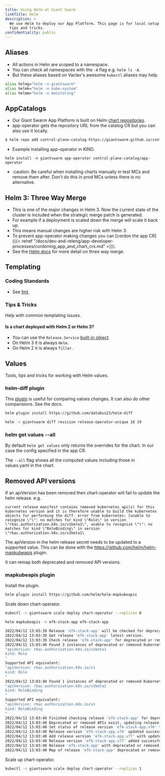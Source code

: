 ```yaml
---
title: Using Helm at Giant Swarm
linkTitle: Helm
description: >
  We use Helm to deploy our App Platform. This page is for local setup and
  tips and tricks.
confidentiality: public
---
```


## Aliases

- All actions in Helm are scoped to a namespace.
- You can check all namespaces with the `-A` flag e.g. `helm ls -A`.
- But these aliases based on Vaclav's awesome `kubectl` aliases may help.

```bash
alias helmg="helm -n giantswarm"
alias helmk="helm -n kube-system"
alias helmm="helm -n monitoring"
```

## AppCatalogs

- Our Giant Swarm App Platform is built on Helm [chart repositories](https://helm.sh/docs/topics/chart_repository/#helm).
- app-operator gets the repository URL from the catalog CR but you can also use it locally.

```bash
$ helm repo add control-plane-catalog https://giantswarm.github.io/control-plane-catalog/
```

- Example installing app-operator in KIND.

```
helm install -n giantswarm app-operator control-plane-catalog/app-operator
```

- :caution: Be careful when installing charts manually in test MCs and remove
them after. Don't do this in prod MCs unless there is no alternative.

## Helm 3: Three Way Merge

- This is one of the major changes in Helm 3. Now the current state of the cluster
is included when the strategic merge patch is generated.
- For example if a deployment is scaled down the merge will scale it back up.
- This means manual changes are higher risk with Helm 3.
- To prevent app-operator making changes you can [cordon the app CR]({{< relref "/docs/dev-and-releng/app-developer-processes/cordoning_app_and_chart_crs.md" >}}).
- See the [Helm docs](https://helm.sh/docs/faq/#improved-upgrade-strategy-3-way-strategic-merge-patches)
for more detail on three way merge.

## Templating

### Coding Standards

- See [fmt](https://github.com/giantswarm/fmt#helm-charts).

### Tips & Tricks

Help with common templating issues.

#### Is a chart deployed with Helm 2 or Helm 3?

- You can use the `Release.Service` [built-in object](https://helm.sh/docs/chart_template_guide/builtin_objects/).
- On Helm 3 it is always `Helm`.
- On Helm 2 it is always `Tiller`.

## Values

Tools, tips and tricks for working with Helm values.

### helm-diff plugin

This [plugin](https://github.com/databus23/helm-diff) is useful for comparing values changes.
It can also do other comparisions. See the docs.

```bash
helm plugin install https://github.com/databus23/helm-diff

helm -n giantswarm diff revision release-operator-unique 18 19
```

### helm get values --all

By default `helm get values` only returns the overrides for the chart. In our case
the config specified in the app CR.

The `--all` flag shows all the computed values including those in values.yaml in the
chart.

## Removed API versions

If an apiVersion has been removed then chart-operator will fail to update the helm release. e.g.

```
current release manifest contains removed kubernetes api(s) for this kubernetes version and it is therefore unable to build the kubernetes objects for performing the diff. error from kubernetes: [unable to recognize \"\": no matches for kind \"Role\" in version \"rbac.authorization.k8s.io/v1beta1\", unable to recognize \"\": no matches for kind \"RoleBinding\" in version \"rbac.authorization.k8s.io/v1beta1\
```

The apiVersion in the helm release secret needs to be updated to a supported value.
This can be done with the https://github.com/helm/helm-mapkubeapis plugin.

It can remap both deprecated and removed API versions.

### mapkubeapis plugin

Install the plugin.

```bash
helm plugin install https://github.com/helm/helm-mapkubeapis
```

Scale down chart-operator.

```bash
kubectl -n giantswarm scale deploy chart-operator --replicas 0
```

```bash
helm mapkubeapis -n efk-stack-app efk-stack-app

2022/04/12 13:03:39 Release 'efk-stack-app' will be checked for deprecated or removed Kubernetes APIs and will be updated if necessary to supported API versions.
2022/04/12 13:03:39 Get release 'efk-stack-app' latest version.
2022/04/12 13:03:39 Check release 'efk-stack-app' for deprecated or removed APIs...
2022/04/12 13:03:40 Found 3 instances of deprecated or removed Kubernetes API:
"apiVersion: rbac.authorization.k8s.io/v1beta1
kind: Role
"
Supported API equivalent:
"apiVersion: rbac.authorization.k8s.io/v1
kind: Role
"
2022/04/12 13:03:40 Found 1 instances of deprecated or removed Kubernetes API:
"apiVersion: rbac.authorization.k8s.io/v1beta1
kind: RoleBinding
"
Supported API equivalent:
"apiVersion: rbac.authorization.k8s.io/v1
kind: RoleBinding
"
2022/04/12 13:03:40 Finished checking release 'efk-stack-app' for deprecated or removed APIs.
2022/04/12 13:03:40 Deprecated or removed APIs exist, updating release: efk-stack-app.
2022/04/12 13:03:40 Set status of release version 'efk-stack-app.v76' to 'superseded'.
2022/04/12 13:03:40 Release version 'efk-stack-app.v76' updated successfully.
2022/04/12 13:03:40 Add release version 'efk-stack-app.v77' with updated supported APIs.
2022/04/12 13:03:40 Release version 'efk-stack-app.v77' added successfully.
2022/04/12 13:03:40 Release 'efk-stack-app' with deprecated or removed APIs updated successfully to new version.
2022/04/12 13:03:40 Map of release 'efk-stack-app' deprecated or removed APIs to supported versions, completed successfully.
```

Scale up chart-operator.

```bash
kubectl -n giantswarm scale deploy chart-operator --replicas 1
```
